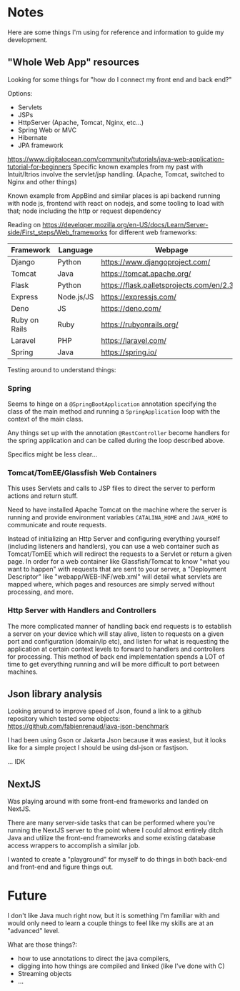 # Notes

Here are some things I'm using for reference and information to guide my development. 

## "Whole Web App" resources
Looking for some things for "how do I connect my front end and back end?"

Options:
* Servlets
* JSPs
* HttpServer (Apache, Tomcat, Nginx, etc...)
* Spring Web or MVC
* Hibernate
* JPA framework

https://www.digitalocean.com/community/tutorials/java-web-application-tutorial-for-beginners
Specific known examples from my past with Intuit/Itrios involve the servlet/jsp handling. (Apache, Tomcat, 
switched to Nginx and other things)

Known example from AppBind and similar places is api backend running with node js,
frontend with react on nodejs, and some tooling to load with that; node including the http or request dependency

Reading on https://developer.mozilla.org/en-US/docs/Learn/Server-side/First_steps/Web_frameworks for different 
web frameworks:

| Framework     | Language   | Webpage                                     |
|---------------|------------|---------------------------------------------| 
| Django        | Python     | https://www.djangoproject.com/              |
| Tomcat        | Java       | https://tomcat.apache.org/                  |
| Flask         | Python     | https://flask.palletsprojects.com/en/2.3.x/ |
| Express       | Node.js/JS | https://expressjs.com/                      |
| Deno          | JS         | https://deno.com/                           |
| Ruby on Rails | Ruby       | https://rubyonrails.org/                    |
| Laravel       | PHP        | https://laravel.com/                        |
| Spring        | Java       | https://spring.io/                          |

Testing around to understand things:

### Spring
Seems to hinge on a ```@SpringBootApplication``` annotation specifying the class of the main method and
running a ```SpringApplication``` loop with the context of the main class.

Any things set up with the annotation ```@RestController``` become handlers for the spring application and can
be called during the loop described above.

Specifics might be less clear...

### Tomcat/TomEE/Glassfish Web Containers
This uses Servlets and calls to JSP files to direct the server to perform actions and return stuff.

Need to have installed Apache Tomcat on the machine where the server is running and provide 
environment variables ```CATALINA_HOME``` and ```JAVA_HOME``` to communicate and route requests.

Instead of initializing an Http Server and configuring everything yourself (including listeners and handlers),
you can use a web container such as Tomcat/TomEE which will redirect the requests to a Servlet or return a given page.
In order for a web container like Glassfish/Tomcat to know "what you want to happen" with requests that are sent
to your server, a "Deployment Descriptor" like "webapp/WEB-INF/web.xml" will detail what servlets are mapped where,
which pages and resources are simply served without processing, and more. 

### Http Server with Handlers and Controllers
The more complicated manner of handling back end requests is to establish a server on your device
which will stay alive, listen to requests on a given port and configuration (domain/ip etc), and listen for
what is requesting the application at certain context levels to forward to handlers and controllers
for processing. This method of back end implementation spends a LOT of time to get everything running and
will be more difficult to port between machines.

## Json library analysis

Looking around to improve speed of Json, found a link to a github repository which tested some objects: https://github.com/fabienrenaud/java-json-benchmark

I had been using Gson or Jakarta Json because it was easiest, but it looks like for a simple project I should be using dsl-json or fastjson.

... IDK

## NextJS

Was playing around with some front-end frameworks and landed on NextJS.

There are many server-side tasks that can be performed where you're running the NextJS 
server to the point where I could almost entirely ditch Java and utilize the front-end
frameworks and some existing database access wrappers to accomplish a similar job.

I wanted to create a "playground" for myself to do things in both back-end and front-end
and figure things out.

# Future

I don't like Java much right now, but it is something I'm familiar with and would
only need to learn a couple things to feel like my skills are at an "advanced" level.

What are those things?:
* how to use annotations to direct the java compilers,
* digging into how things are compiled and linked (like I've done with C)
* Streaming objects
* ...
